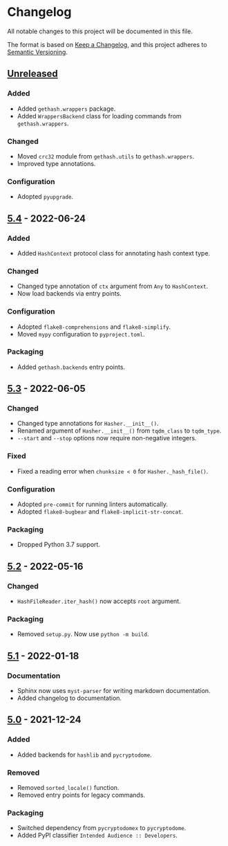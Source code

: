 # Changelog

All notable changes to this project will be documented in this file.

The format is based on [Keep a Changelog](https://keepachangelog.com/en/1.0.0/),
and this project adheres to [Semantic Versioning](https://semver.org/spec/v2.0.0.html).

## [Unreleased]

### Added

- Added `gethash.wrappers` package.
- Added `WrappersBackend` class for loading commands from `gethash.wrappers`.

### Changed

- Moved `crc32` module from `gethash.utils` to `gethash.wrappers`.
- Improved type annotations.

### Configuration

- Adopted `pyupgrade`.

## [5.4] - 2022-06-24

### Added

- Added `HashContext` protocol class for annotating hash context type.

### Changed

- Changed type annotation of `ctx` argument from `Any` to `HashContext`.
- Now load backends via entry points.

### Configuration

- Adopted `flake8-comprehensions` and `flake8-simplify`.
- Moved `mypy` configuration to `pyproject.toml`.

### Packaging

- Added `gethash.backends` entry points.

## [5.3] - 2022-06-05

### Changed

- Changed type annotations for `Hasher.__init__()`.
- Renamed argument of `Hasher.__init__()` from `tqdm_class` to `tqdm_type`.
- `--start` and `--stop` options now require non-negative integers.

### Fixed

- Fixed a reading error when `chunksize < 0` for `Hasher._hash_file()`.

### Configuration

- Adopted `pre-commit` for running linters automatically.
- Adopted `flake8-bugbear` and `flake8-implicit-str-concat`.

### Packaging

- Dropped Python 3.7 support.

## [5.2] - 2022-05-16

### Changed

- `HashFileReader.iter_hash()` now accepts `root` argument.

### Packaging

- Removed `setup.py`. Now use `python -m build`.

## [5.1] - 2022-01-18

### Documentation

- Sphinx now uses `myst-parser` for writing markdown documentation.
- Added changelog to documentation.

## [5.0] - 2021-12-24

### Added

- Added backends for `hashlib` and `pycryptodome`.

### Removed

- Removed ``sorted_locale()`` function.
- Removed entry points for legacy commands.

### Packaging

- Switched dependency from `pycryptodomex` to `pycryptodome`.
- Added PyPI classifier `Intended Audience :: Developers`.

[Unreleased]: https://github.com/xymy/gethash/compare/v5.4...HEAD
[5.4]: https://github.com/xymy/gethash/compare/v5.3...v5.4
[5.3]: https://github.com/xymy/gethash/compare/v5.2...v5.3
[5.2]: https://github.com/xymy/gethash/compare/v5.1...v5.2
[5.1]: https://github.com/xymy/gethash/compare/v5.0...v5.1
[5.0]: https://github.com/xymy/gethash/compare/v4.9...v5.0

